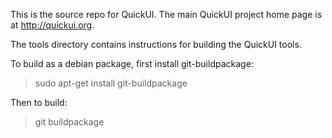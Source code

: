This is the source repo for QuickUI. The main QuickUI project home page is at http://quickui.org. 

The tools directory contains instructions for building the QuickUI tools.

To build as a debian package, first install git-buildpackage:
> sudo apt-get install git-buildpackage

Then to build:
> git buildpackage
